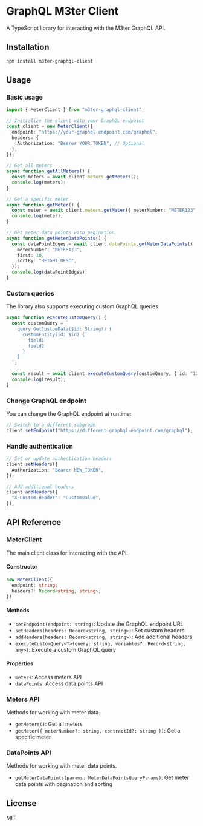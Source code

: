 # GraphQL M3ter Client

A TypeScript library for interacting with the M3ter GraphQL API.

## Installation

```bash
npm install m3ter-graphql-client
```

## Usage

### Basic usage

```typescript
import { MeterClient } from "m3ter-graphql-client";

// Initialize the client with your GraphQL endpoint
const client = new MeterClient({
  endpoint: "https://your-graphql-endpoint.com/graphql",
  headers: {
    Authorization: "Bearer YOUR_TOKEN", // Optional
  },
});

// Get all meters
async function getAllMeters() {
  const meters = await client.meters.getMeters();
  console.log(meters);
}

// Get a specific meter
async function getMeter() {
  const meter = await client.meters.getMeter({ meterNumber: "METER123" });
  console.log(meter);
}

// Get meter data points with pagination
async function getMeterDataPoints() {
  const dataPointEdges = await client.dataPoints.getMeterDataPoints({
    meterNumber: "METER123",
    first: 10,
    sortBy: "HEIGHT_DESC",
  });
  console.log(dataPointEdges);
}
```

### Custom queries

The library also supports executing custom GraphQL queries:

```typescript
async function executeCustomQuery() {
  const customQuery = `
    query GetCustomData($id: String!) {
      customEntity(id: $id) {
        field1
        field2
      }
    }
  `;

  const result = await client.executeCustomQuery(customQuery, { id: "123" });
  console.log(result);
}
```

### Change GraphQL endpoint

You can change the GraphQL endpoint at runtime:

```typescript
// Switch to a different subgraph
client.setEndpoint("https://different-graphql-endpoint.com/graphql");
```

### Handle authentication

```typescript
// Set or update authentication headers
client.setHeaders({
  Authorization: "Bearer NEW_TOKEN",
});

// Add additional headers
client.addHeaders({
  "X-Custom-Header": "CustomValue",
});
```

## API Reference

### MeterClient

The main client class for interacting with the API.

#### Constructor

```typescript
new MeterClient({
  endpoint: string;
  headers?: Record<string, string>;
})
```

#### Methods

- `setEndpoint(endpoint: string)`: Update the GraphQL endpoint URL
- `setHeaders(headers: Record<string, string>)`: Set custom headers
- `addHeaders(headers: Record<string, string>)`: Add additional headers
- `executeCustomQuery<T>(query: string, variables?: Record<string, any>)`: Execute a custom GraphQL query

#### Properties

- `meters`: Access meters API
- `dataPoints`: Access data points API

### Meters API

Methods for working with meter data.

- `getMeters()`: Get all meters
- `getMeter({ meterNumber?: string, contractId?: string })`: Get a specific meter

### DataPoints API

Methods for working with meter data points.

- `getMeterDataPoints(params: MeterDataPointsQueryParams)`: Get meter data points with pagination and sorting

## License

MIT
